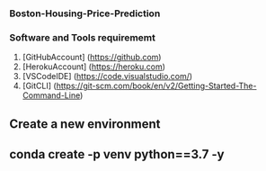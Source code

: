 ### Boston-Housing-Price-Prediction

### Software and Tools requirememt

1. [GitHubAccount] (https://github.com)
2. [HerokuAccount] (https://heroku.com)
3. [VSCodeIDE] (https://code.visualstudio.com/)
4. [GitCLI] (https://git-scm.com/book/en/v2/Getting-Started-The-Command-Line)

Create a new environment
---
conda create -p venv python==3.7 -y
---
